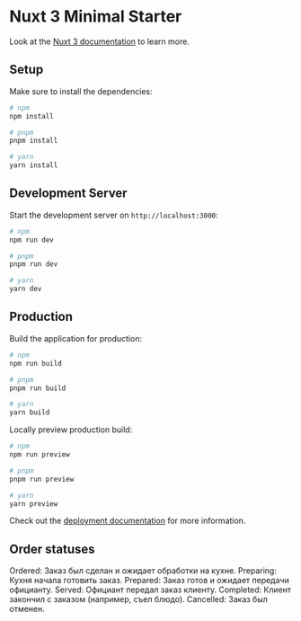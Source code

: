 # Nuxt 3 Minimal Starter

Look at the [Nuxt 3 documentation](https://nuxt.com/docs/getting-started/introduction) to learn more.

## Setup

Make sure to install the dependencies:

```bash
# npm
npm install

# pnpm
pnpm install

# yarn
yarn install
```

## Development Server

Start the development server on `http://localhost:3000`:

```bash
# npm
npm run dev

# pnpm
pnpm run dev

# yarn
yarn dev
```

## Production

Build the application for production:

```bash
# npm
npm run build

# pnpm
pnpm run build

# yarn
yarn build
```

Locally preview production build:

```bash
# npm
npm run preview

# pnpm
pnpm run preview

# yarn
yarn preview
```

Check out the [deployment documentation](https://nuxt.com/docs/getting-started/deployment) for more information.

## Order statuses
Ordered: Заказ был сделан и ожидает обработки на кухне.
Preparing: Кухня начала готовить заказ.
Prepared: Заказ готов и ожидает передачи официанту.
Served: Официант передал заказ клиенту.
Completed: Клиент закончил с заказом (например, съел блюдо).
Cancelled: Заказ был отменен.